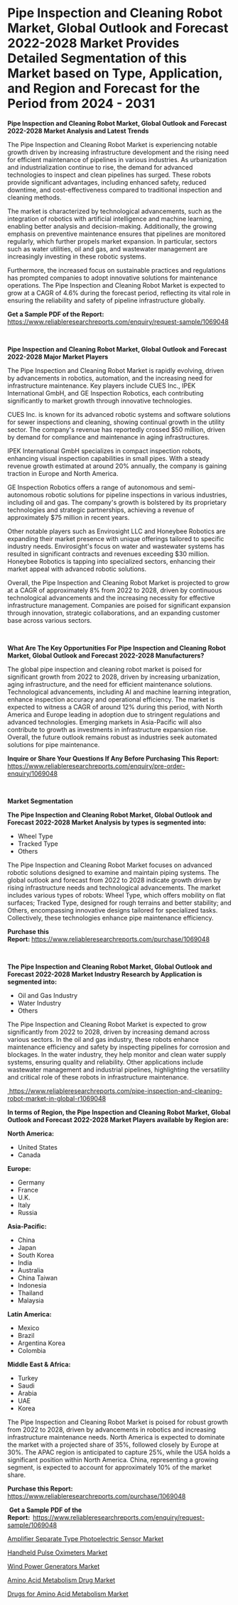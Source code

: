 <p><h1>Pipe Inspection and Cleaning Robot Market, Global Outlook and Forecast 2022-2028 Market Provides Detailed Segmentation of this Market based on Type, Application, and Region and Forecast for the Period from 2024 - 2031</h1></p><p><strong>Pipe Inspection and Cleaning Robot Market, Global Outlook and Forecast 2022-2028 Market Analysis and Latest Trends</strong></p>
<p><p>The Pipe Inspection and Cleaning Robot Market is experiencing notable growth driven by increasing infrastructure development and the rising need for efficient maintenance of pipelines in various industries. As urbanization and industrialization continue to rise, the demand for advanced technologies to inspect and clean pipelines has surged. These robots provide significant advantages, including enhanced safety, reduced downtime, and cost-effectiveness compared to traditional inspection and cleaning methods.</p><p>The market is characterized by technological advancements, such as the integration of robotics with artificial intelligence and machine learning, enabling better analysis and decision-making. Additionally, the growing emphasis on preventive maintenance ensures that pipelines are monitored regularly, which further propels market expansion. In particular, sectors such as water utilities, oil and gas, and wastewater management are increasingly investing in these robotic systems.</p><p>Furthermore, the increased focus on sustainable practices and regulations has prompted companies to adopt innovative solutions for maintenance operations. The Pipe Inspection and Cleaning Robot Market is expected to grow at a CAGR of 4.6% during the forecast period, reflecting its vital role in ensuring the reliability and safety of pipeline infrastructure globally.</p></p>
<p><strong>Get a Sample PDF of the Report:&nbsp;</strong> <a href="https://www.reliableresearchreports.com/enquiry/request-sample/1069048">https://www.reliableresearchreports.com/enquiry/request-sample/1069048</a></p>
<p>&nbsp;</p>
<p><strong>Pipe Inspection and Cleaning Robot Market, Global Outlook and Forecast 2022-2028 Major Market Players</strong></p>
<p><p>The Pipe Inspection and Cleaning Robot Market is rapidly evolving, driven by advancements in robotics, automation, and the increasing need for infrastructure maintenance. Key players include CUES Inc., IPEK International GmbH, and GE Inspection Robotics, each contributing significantly to market growth through innovative technologies.</p><p>CUES Inc. is known for its advanced robotic systems and software solutions for sewer inspections and cleaning, showing continual growth in the utility sector. The company's revenue has reportedly crossed $50 million, driven by demand for compliance and maintenance in aging infrastructures.</p><p>IPEK International GmbH specializes in compact inspection robots, enhancing visual inspection capabilities in small pipes. With a steady revenue growth estimated at around 20% annually, the company is gaining traction in Europe and North America.</p><p>GE Inspection Robotics offers a range of autonomous and semi-autonomous robotic solutions for pipeline inspections in various industries, including oil and gas. The company's growth is bolstered by its proprietary technologies and strategic partnerships, achieving a revenue of approximately $75 million in recent years.</p><p>Other notable players such as Envirosight LLC and Honeybee Robotics are expanding their market presence with unique offerings tailored to specific industry needs. Envirosight's focus on water and wastewater systems has resulted in significant contracts and revenues exceeding $30 million. Honeybee Robotics is tapping into specialized sectors, enhancing their market appeal with advanced robotic solutions.</p><p>Overall, the Pipe Inspection and Cleaning Robot Market is projected to grow at a CAGR of approximately 8% from 2022 to 2028, driven by continuous technological advancements and the increasing necessity for effective infrastructure management. Companies are poised for significant expansion through innovation, strategic collaborations, and an expanding customer base across various sectors.</p></p>
<p>&nbsp;</p>
<p><strong>What Are The Key Opportunities For Pipe Inspection and Cleaning Robot Market, Global Outlook and Forecast 2022-2028 Manufacturers?</strong></p>
<p><p>The global pipe inspection and cleaning robot market is poised for significant growth from 2022 to 2028, driven by increasing urbanization, aging infrastructure, and the need for efficient maintenance solutions. Technological advancements, including AI and machine learning integration, enhance inspection accuracy and operational efficiency. The market is expected to witness a CAGR of around 12% during this period, with North America and Europe leading in adoption due to stringent regulations and advanced technologies. Emerging markets in Asia-Pacific will also contribute to growth as investments in infrastructure expansion rise. Overall, the future outlook remains robust as industries seek automated solutions for pipe maintenance.</p></p>
<p><strong>Inquire or Share Your Questions If Any Before Purchasing This Report:</strong> <a href="https://www.reliableresearchreports.com/enquiry/pre-order-enquiry/1069048">https://www.reliableresearchreports.com/enquiry/pre-order-enquiry/1069048</a></p>
<p>&nbsp;</p>
<p><strong>Market Segmentation</strong></p>
<p><strong>The Pipe Inspection and Cleaning Robot Market, Global Outlook and Forecast 2022-2028 Market Analysis by types is segmented into:</strong></p>
<p><ul><li>Wheel Type</li><li>Tracked Type</li><li>Others</li></ul></p>
<p><p>The Pipe Inspection and Cleaning Robot Market focuses on advanced robotic solutions designed to examine and maintain piping systems. The global outlook and forecast from 2022 to 2028 indicate growth driven by rising infrastructure needs and technological advancements. The market includes various types of robots: Wheel Type, which offers mobility on flat surfaces; Tracked Type, designed for rough terrains and better stability; and Others, encompassing innovative designs tailored for specialized tasks. Collectively, these technologies enhance pipe maintenance efficiency.</p></p>
<p><strong>Purchase this Report:&nbsp;</strong><a href="https://www.reliableresearchreports.com/purchase/1069048">https://www.reliableresearchreports.com/purchase/1069048</a></p>
<p>&nbsp;</p>
<p><strong>The Pipe Inspection and Cleaning Robot Market, Global Outlook and Forecast 2022-2028 Market Industry Research by Application is segmented into:</strong></p>
<p><ul><li>Oil and Gas Industry</li><li>Water Industry</li><li>Others</li></ul></p>
<p><p>The Pipe Inspection and Cleaning Robot Market is expected to grow significantly from 2022 to 2028, driven by increasing demand across various sectors. In the oil and gas industry, these robots enhance maintenance efficiency and safety by inspecting pipelines for corrosion and blockages. In the water industry, they help monitor and clean water supply systems, ensuring quality and reliability. Other applications include wastewater management and industrial pipelines, highlighting the versatility and critical role of these robots in infrastructure maintenance.</p></p>
<p><a href="https://www.reliableresearchreports.com/pipe-inspection-and-cleaning-robot-market-in-global-r1069048">&nbsp;https://www.reliableresearchreports.com/pipe-inspection-and-cleaning-robot-market-in-global-r1069048</a></p>
<p><strong>In terms of Region, the Pipe Inspection and Cleaning Robot Market, Global Outlook and Forecast 2022-2028 Market Players available by Region are:</strong></p>
<p>
    <p> <strong> North America: </strong>
        <ul>
            <li>United States</li>
            <li>Canada</li>
        </ul>
        </p> 
    <p> <strong> Europe: </strong>
        <ul>
            <li>Germany</li>
            <li>France</li>
            <li>U.K.</li>
            <li>Italy</li>
            <li>Russia</li>
        </ul>
        </p> 
    <p> <strong> Asia-Pacific: </strong>
        <ul>
            <li>China</li>
            <li>Japan</li>
            <li>South Korea</li>
            <li>India</li>
            <li>Australia</li>
            <li>China Taiwan</li>
            <li>Indonesia</li>
            <li>Thailand</li>
            <li>Malaysia</li>
        </ul>
        </p> 
    <p> <strong> Latin America: </strong>
        <ul>
            <li>Mexico</li>
            <li>Brazil</li>
            <li>Argentina Korea</li>
            <li>Colombia</li>
        </ul>
        </p> 
    <p> <strong> Middle East & Africa: </strong>
        <ul>
            <li>Turkey</li>
            <li>Saudi</li>
            <li>Arabia</li>
            <li>UAE</li>
            <li>Korea</li>
        </ul>
    </p>
    </p>
<p><p>The Pipe Inspection and Cleaning Robot Market is poised for robust growth from 2022 to 2028, driven by advancements in robotics and increasing infrastructure maintenance needs. North America is expected to dominate the market with a projected share of 35%, followed closely by Europe at 30%. The APAC region is anticipated to capture 25%, while the USA holds a significant position within North America. China, representing a growing segment, is expected to account for approximately 10% of the market share.</p></p>
<p><strong>Purchase this Report: </strong><a href="https://www.reliableresearchreports.com/purchase/1069048">https://www.reliableresearchreports.com/purchase/1069048</a></p>
<p>&nbsp;<strong>Get a Sample PDF of the Report:&nbsp;&nbsp;</strong><a href="https://www.reliableresearchreports.com/enquiry/request-sample/1069048">https://www.reliableresearchreports.com/enquiry/request-sample/1069048</a></p>
<p><strong></strong></p>
<p><p><a href="https://medium.com/@zayunoz657456/amplifier-separate-type-photoelectric-sensor-market-growth-outlook-from-2024-to-2031-and-it-is-0717ca688d5e">Amplifier Separate Type Photoelectric Sensor Market</a></p><p><a href="https://www.linkedin.com/pulse/handheld-pulse-oximeters-market-trends-focusing-insight-lqpef?trackingId=CAfoiRdSSyub0OMuBkGiHQ%3D%3D">Handheld Pulse Oximeters Market</a></p><p><a href="https://www.linkedin.com/pulse/global-wind-power-generators-market-analysis-key-trends-kgbnf?trackingId=i%2BXKZeNcQxa%2FpObdoFDzCg%3D%3D">Wind Power Generators Market</a></p><p><a href="https://issuu.com/reportprime-2/docs/amino-acid-metabolism-drug-market-s_eac8ec2f1a0271">Amino Acid Metabolism Drug Market</a></p><p><a href="https://issuu.com/reportprime-2/docs/drugs-for-amino-acid-metabolism-mar_9c58bf134266df">Drugs for Amino Acid Metabolism Market</a></p></p>
